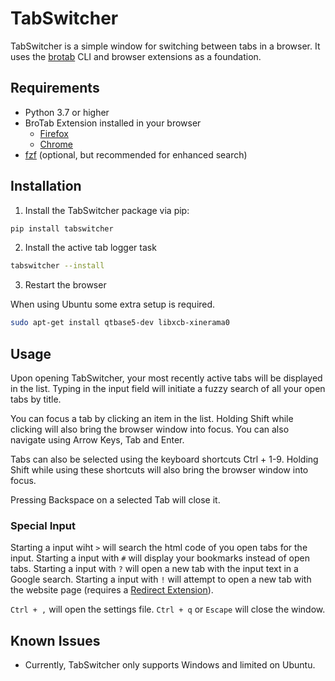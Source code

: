 # TabSwitcher

TabSwitcher is a simple window for switching between tabs in a browser. It uses the [brotab](https://github.com/balta2ar/brotab) CLI and browser extensions as a foundation.

## Requirements

- Python 3.7 or higher
- BroTab Extension installed in your browser
  - [Firefox](https://addons.mozilla.org/de/firefox/addon/brotab/)
  - [Chrome](https://chromewebstore.google.com/detail/brotab/mhpeahbikehnfkfnmopaigggliclhmnc)
- [fzf](https://github.com/junegunn/fzf) (optional, but recommended for enhanced search)

## Installation

1. Install the TabSwitcher package via pip:

```bash
pip install tabswitcher
```

2. Install the active tab logger task

```bash
tabswitcher --install
```

3. Restart the browser

When using Ubuntu some extra setup is required.

```bash
sudo apt-get install qtbase5-dev libxcb-xinerama0
```

## Usage

Upon opening TabSwitcher, your most recently active tabs will be displayed in the list.
Typing in the input field will initiate a fuzzy search of all your open tabs by title.

You can focus a tab by clicking an item in the list.
Holding Shift while clicking will also bring the browser window into focus.
You can also navigate using Arrow Keys, Tab and Enter.

Tabs can also be selected using the keyboard shortcuts Ctrl + 1-9.
Holding Shift while using these shortcuts will also bring the browser window into focus.

Pressing Backspace on a selected Tab will close it.

### Special Input

Starting a input wiht `>` will search the html code of you open tabs for the input.
Starting a input with `#` will display your bookmarks instead of open tabs.
Starting a input with `?` will open a new tab with the input text in a Google search.
Starting a input with `!` will attempt to open a new tab with the website page (requires a [Redirect Extension](https://addons.mozilla.org/de/firefox/addon/skip-redirect/)).

`Ctrl + ,` will open the settings file.
`Ctrl + q` or `Escape` will close the window.

## Known Issues

- Currently, TabSwitcher only supports Windows and limited on Ubuntu.
